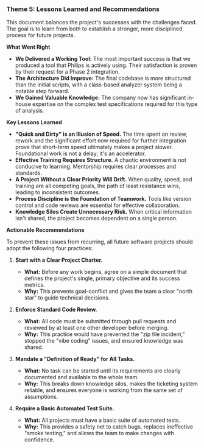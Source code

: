 ### **Theme 5: Lessons Learned and Recommendations**

This document balances the project's successes with the challenges faced. The goal is to learn from both to establish a stronger, more disciplined process for future projects.

**What Went Right**

*   **We Delivered a Working Tool:** The most important success is that we produced a tool that Philips is actively using. Their satisfaction is proven by their request for a Phase 2 integration.
*   **The Architecture Did Improve:** The final codebase is more structured than the initial scripts, with a class-based analyzer system being a notable step forward.
*   **We Gained Valuable Knowledge:** The company now has significant in-house expertise on the complex test specifications required for this type of analysis.

**Key Lessons Learned**

*   **"Quick and Dirty" is an Illusion of Speed.** The time spent on review, rework and the significant effort now required for further integration prove that short-term speed ultimately makes a project slower. Foundational work is not a delay; it's an accelerator.
*   **Effective Training Requires Structure.** A chaotic environment is not conducive to learning. Mentorship requires clear processes and standards.
*   **A Project Without a Clear Priority Will Drift.** When quality, speed, and training are all competing goals, the path of least resistance wins, leading to inconsistent outcomes.
*   **Process Discipline is the Foundation of Teamwork.** Tools like version control and code reviews are essential for effective collaboration.
*   **Knowledge Silos Create Unnecessary Risk.** When critical information isn't shared, the project becomes dependent on a single person.

**Actionable Recommendations**

To prevent these issues from recurring, all future software projects should adopt the following four practices:

1.  **Start with a Clear Project Charter.**
    *   **What:** Before any work begins, agree on a simple document that defines the project's single, primary objective and its success metrics.
    *   **Why:** This prevents goal-conflict and gives the team a clear "north star" to guide technical decisions.

2.  **Enforce Standard Code Review.**
    *   **What:** All code must be submitted through pull requests and reviewed by at least one other developer before merging.
    *   **Why:** This practice would have prevented the "zip file incident," stopped the "vibe coding" issues, and ensured knowledge was shared.

3.  **Mandate a "Definition of Ready" for All Tasks.**
    *   **What:** No task can be started until its requirements are clearly documented and available to the whole team.
    *   **Why:** This breaks down knowledge silos, makes the ticketing system reliable, and ensures everyone is working from the same set of assumptions.

4.  **Require a Basic Automated Test Suite.**
    *   **What:** All projects must have a basic suite of automated tests.
    *   **Why:** This provides a safety net to catch bugs, replaces ineffective "smoke testing," and allows the team to make changes with confidence.
